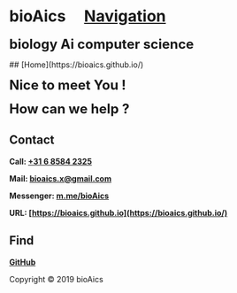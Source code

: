 # bioAics&nbsp;&nbsp;&nbsp;&nbsp;&nbsp;[Navigation](https://bioaics.github.io)
<p><strong><font size="5">biology Ai computer science</font></strong></p>
## [Home](https://bioaics.github.io/)
<p><strong><font size="5">Nice to meet You !</font></strong></p>
<p><strong><font size="5">How can we help ?</font></strong></p>

## Contact
**Call: <a href="tel:0031685842325">+31 6 8584 2325</a>**

**Mail: [bioaics.x@gmail.com](bioaics.x@gmail.com)**

**Messenger: [m.me/bioAics](https://m.me/bioAics)**

**URL: [https://bioaics.github.io](https://bioaics.github.io/)**
## Find
**[GitHub](https://github.com/bioaics)**

Copyright © 2019 bioAics
